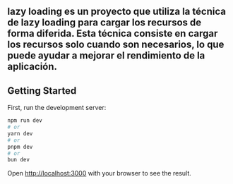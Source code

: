 ## lazy loading es un proyecto que utiliza la técnica de lazy loading para cargar los recursos de forma diferida. Esta técnica consiste en cargar los recursos solo cuando son necesarios, lo que puede ayudar a mejorar el rendimiento de la aplicación.



## Getting Started

First, run the development server:

```bash
npm run dev
# or
yarn dev
# or
pnpm dev
# or
bun dev
```

Open [http://localhost:3000](http://localhost:3000) with your browser to see the result.

